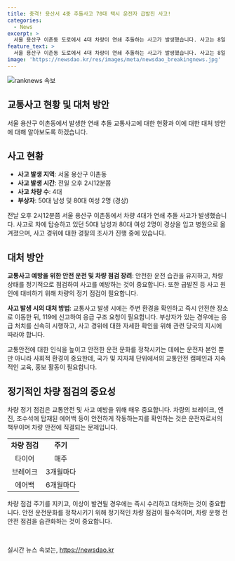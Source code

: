 ```yaml
---
title: 충격! 용산서 4중 추돌사고 70대 택시 운전자 급발진 사고!
categories:
  - News
excerpt: >
  서울 용산구 이촌동 도로에서 4대 차량이 연쇄 추돌하는 사고가 발생했습니다. 사고는 8일 오후 2시12분쯤 이촌동에서 발생했으며, 70대 운전기사 A씨의 택시가 차를 들이받아 4대가 연쇄 추돌했습니다. 이 사고로 50대 남성과 80대 여성 2명이 경상을 입고 병원으로 옮겨졌으며, A씨는 급발진인 것 같다고 주장했습니다. 경찰은 사고 경위를 조사 중이며, 실제 급발진 여부는 확인되지 않았습니다.
feature_text: >
  서울 용산구 이촌동 도로에서 4대 차량이 연쇄 추돌하는 사고가 발생했습니다. 사고는 8일 오후 2시12분쯤 이촌동에서 발생했으며, 70대 운전기사 A씨의 택시가 차를 들이받아 4대가 연쇄 추돌했습니다. 이 사고로 50대 남성과 80대 여성 2명이 경상을 입고 병원으로 옮겨졌으며, A씨는 급발진인 것 같다고 주장했습니다. 경찰은 사고 경위를 조사 중이며, 실제 급발진 여부는 확인되지 않았습니다.
image: 'https://newsdao.kr/res/images/meta/newsdao_breakingnews.jpg'
---
```


<p><img src="https://newsdao.kr/res/images/meta/newsdao_breakingnews.jpg" alt="ranknews 속보" /></p>

<h2 data-ke-size="size26">교통사고 현황 및 대처 방안</h2>

<p data-ke-size="size16">서울 용산구 이촌동에서 발생한 연쇄 추돌 교통사고에 대한 현황과 이에 대한 대처 방안에 대해 알아보도록 하겠습니다.</p>

<h2 data-ke-size="size24">사고 현황</h2>

<ul>
    <li><b>사고 발생 지역</b>: 서울 용산구 이촌동</li>
    <li><b>사고 발생 시간</b>: 전일 오후 2시12분쯤</li>
    <li><b>사고 차량 수</b>: 4대</li>
    <li><b>부상자</b>: 50대 남성 및 80대 여성 2명 (경상)</li>
</ul>

<p data-ke-size="size16">전날 오후 2시12분쯤 서울 용산구 이촌동에서 차량 4대가 연쇄 추돌 사고가 발생했습니다. 사고로 차에 탑승하고 있던 50대 남성과 80대 여성 2명이 경상을 입고 병원으로 옮겨졌으며, 사고 경위에 대한 경찰의 조사가 진행 중에 있습니다.</p>

<h2 data-ke-size="size24">대처 방안</h2>

<p data-ke-size="size16"><b>교통사고 예방을 위한 안전 운전 및 차량 점검 장려</b>: 안전한 운전 습관을 유지하고, 차량 상태를 정기적으로 점검하여 사고를 예방하는 것이 중요합니다. 또한 급발진 등 사고 원인에 대비하기 위해 차량의 정기 점검이 필요합니다.</p>

<p data-ke-size="size16"><b>사고 발생 시의 대처 방법</b>: 교통사고 발생 시에는 주변 환경을 확인하고 즉시 안전한 장소로 이동한 뒤, 119에 신고하여 응급 구조 요청이 필요합니다. 부상자가 있는 경우에는 응급 처치를 신속히 시행하고, 사고 경위에 대한 자세한 확인을 위해 관련 당국의 지시에 따라야 합니다.</p>

<p data-ke-size="size16">교통안전에 대한 인식을 높이고 안전한 운전 문화를 정착시키는 데에는 운전자 본인 뿐만 아니라 사회적 환경이 중요한데, 국가 및 지자체 단위에서의 교통안전 캠페인과 지속적인 교육, 홍보 활동이 필요합니다.</p>

<h2 data-ke-size="size24">정기적인 차량 점검의 중요성</h2>

<p data-ke-size="size16">차량 정기 점검은 교통안전 및 사고 예방을 위해 매우 중요합니다. 차량의 브레이크, 엔진, 조수석에 탑재된 에어백 등이 안전하게 작동하는지를 확인하는 것은 운전자로서의 책무이며 차량 안전에 직결되는 문제입니다.</p>

<table>
    <tr>
        <td style="text-align: center; height: 17px;"><b>차량 점검</b></td>
        <td style="text-align: center; height: 17px;"><b>주기</b></td>
    </tr>
    <tr>
        <td style="text-align: center; height: 17px;">타이어</td>
        <td style="text-align: center; height: 17px;">매주</td>
    </tr>
    <tr>
        <td style="text-align: center; height: 17px;">브레이크</td>
        <td style="text-align: center; height: 17px;">3개월마다</td>
    </tr>
    <tr>
        <td style="text-align: center; height: 17px;">에어백</td>
        <td style="text-align: center; height: 17px;">6개월마다</td>
    </tr>
</table>

<p data-ke-size="size16">차량 점검 주기를 지키고, 이상이 발견될 경우에는 즉시 수리하고 대처하는 것이 중요합니다. 안전 운전문화를 정착시키기 위해 정기적인 차량 점검이 필수적이며, 차량 운행 전 안전 점검을 습관화하는 것이 중요합니다.</p>

<p data-ke-size="size16">&nbsp;</p>
실시간 뉴스 속보는, <a href="https://newsdao.kr" rel="dofollow">https://newsdao.kr</a>


